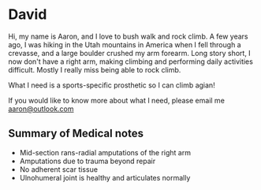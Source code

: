 # David
Hi, my name is Aaron, and I love to bush walk and rock climb. A few years ago, I was hiking in the Utah mountains in America when I fell through a crevasse, and a large boulder crushed my arm forearm. Long story short, I now don't have a right arm, making climbing and performing daily activities difficult. Mostly I really miss being able to rock climb.

What I need is a sports-specific prosthetic so I can climb agian!

If you would like to know more about what I need, please email me aaron@outlook.com

## Summary of Medical notes
- Mid-section rans-radial amputations of the right arm
- Amputations due to trauma beyond repair
- No adherent scar tissue
- Ulnohumeral joint is healthy and articulates normally